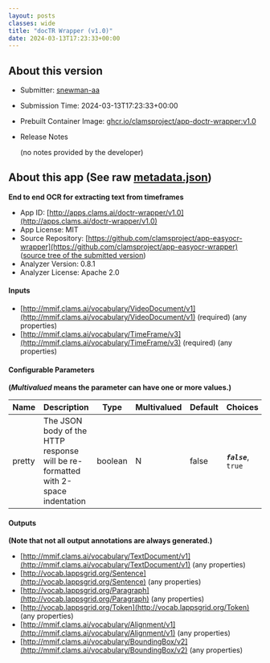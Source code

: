 ```yaml
---
layout: posts
classes: wide
title: "docTR Wrapper (v1.0)"
date: 2024-03-13T17:23:33+00:00
---
```

## About this version

* Submitter: [snewman-aa](https://github.com/snewman-aa)
* Submission Time: 2024-03-13T17:23:33+00:00
* Prebuilt Container Image: [ghcr.io/clamsproject/app-doctr-wrapper:v1.0](https://github.com/clamsproject/app-easyocr-wrapper/pkgs/container/app-easyocr-wrapper/v1.0)
* Release Notes

    (no notes provided by the developer)

## About this app (See raw [metadata.json](metadata.json))

**End to end OCR for extracting text from timeframes**

* App ID: [http://apps.clams.ai/doctr-wrapper/v1.0](http://apps.clams.ai/doctr-wrapper/v1.0)
* App License: MIT
* Source Repository: [https://github.com/clamsproject/app-easyocr-wrapper](https://github.com/clamsproject/app-easyocr-wrapper) ([source tree of the submitted version](https://github.com/clamsproject/app-easyocr-wrapper/tree/v1.0))
* Analyzer Version: 0.8.1
* Analyzer License: Apache 2.0


#### Inputs
* [http://mmif.clams.ai/vocabulary/VideoDocument/v1](http://mmif.clams.ai/vocabulary/VideoDocument/v1)  (required)
(any properties)
* [http://mmif.clams.ai/vocabulary/TimeFrame/v3](http://mmif.clams.ai/vocabulary/TimeFrame/v3)  (required)
(any properties)


#### Configurable Parameters
**(_Multivalued_ means the parameter can have one or more values.)**

|Name|Description|Type|Multivalued|Default|Choices|
|----|-----------|----|-----------|-------|-------|
|pretty|The JSON body of the HTTP response will be re-formatted with 2-space indentation|boolean|N|false|**_`false`_**, `true`|


#### Outputs
**(Note that not all output annotations are always generated.)**
* [http://mmif.clams.ai/vocabulary/TextDocument/v1](http://mmif.clams.ai/vocabulary/TextDocument/v1) 
(any properties)
* [http://vocab.lappsgrid.org/Sentence](http://vocab.lappsgrid.org/Sentence) 
(any properties)
* [http://vocab.lappsgrid.org/Paragraph](http://vocab.lappsgrid.org/Paragraph) 
(any properties)
* [http://vocab.lappsgrid.org/Token](http://vocab.lappsgrid.org/Token) 
(any properties)
* [http://mmif.clams.ai/vocabulary/Alignment/v1](http://mmif.clams.ai/vocabulary/Alignment/v1) 
(any properties)
* [http://mmif.clams.ai/vocabulary/BoundingBox/v2](http://mmif.clams.ai/vocabulary/BoundingBox/v2) 
(any properties)
